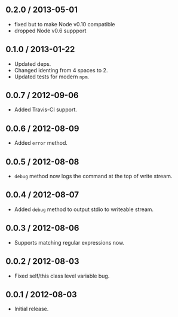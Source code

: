 0.2.0 / 2013-05-01
------------------
* fixed but to make Node v0.10 compatible
* dropped Node v0.6 suppport

0.1.0 / 2013-01-22
------------------
* Updated deps.
* Changed identing from 4 spaces to 2.
* Updated tests for modern `npm`.

0.0.7 / 2012-09-06
------------------
* Added Travis-CI support.

0.0.6 / 2012-08-09
------------------
* Added `error` method.

0.0.5 / 2012-08-08
------------------
* `debug` method now logs the command at the top of write stream.

0.0.4 / 2012-08-07
------------------
* Added `debug` method to output stdio to writeable stream.

0.0.3 / 2012-08-06
------------------
* Supports matching regular expressions now.

0.0.2 / 2012-08-03
------------------
* Fixed self/this class level variable bug.

0.0.1 / 2012-08-03
------------------
* Initial release.